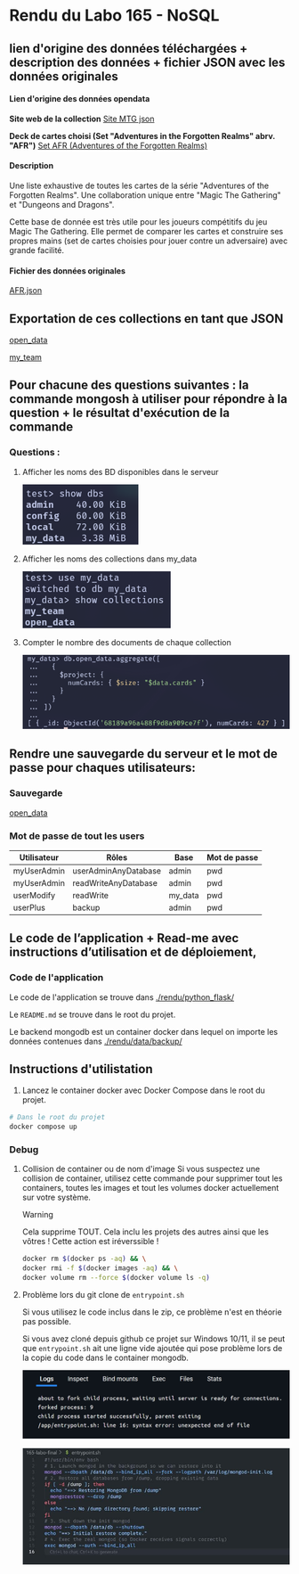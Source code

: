 # Rendu du Labo 165 - NoSQL

## lien d'origine des données téléchargées + description des données + fichier JSON avec les données originales

#### Lien d'origine des données opendata

**Site web de la collection**
[Site MTG json](https://mtgjson.com/)

**Deck de cartes choisi (Set "Adventures in the Forgotten Realms" abrv. "AFR")**
[Set AFR (Adventures of the Forgotten Realms)](https://mtgjson.com/api/v5/AFR.json)

#### Description

Une liste exhaustive de toutes les cartes de la série "Adventures of the Forgotten Realms".
Une collaboration unique entre "Magic The Gathering" et "Dungeons and Dragons".

Cette base de donnée est très utile pour les joueurs compétitifs du jeu Magic
The Gathering. Elle permet de comparer les cartes et construire ses propres
mains (set de cartes choisies pour jouer contre un adversaire) avec grande
facilité.

#### Fichier des données originales
[AFR.json](./data/AFR.json)

## Exportation de ces collections en tant que JSON

[open_data](./rendu/open_data.json)

[my_team](./rendu/my_team.json)

## Pour chacune des questions suivantes : la commande mongosh à utiliser pour répondre à la question + le résultat d'exécution de la commande

### Questions :
1. Afficher les noms des BD disponibles dans le serveur

    ![show dbs](./rendu/images/show-dbs.png) 

2. Afficher les noms des collections dans my_data

    ![show collections](./rendu/images/show-collections.png) 

3. Compter le nombre des documents de chaque collection

     ![count cards](./rendu/images/count-cards.png) 

## Rendre une sauvegarde du serveur et le mot de passe pour chaques utilisateurs:

### Sauvegarde
[open_data](./rendu/open_data.json)

### Mot de passe de tout les users

| Utilisateur   | Rôles                    | Base     | Mot de passe |
|---------------|--------------------------|----------|--------------|
| myUserAdmin   | userAdminAnyDatabase     | admin    | pwd          |
| myUserAdmin   | readWriteAnyDatabase     | admin    | pwd          |
| userModify    | readWrite                | my_data  | pwd          |
| userPlus      | backup                   | admin    | pwd          |


## Le code de l’application + Read-me avec instructions d’utilisation et de déploiement,

### Code de l'application

Le code de l'application se trouve dans 
[./rendu/python_flask/](./rendu/python_flask/)

Le `README.md` se trouve dans le root du projet.

Le backend mongodb est un container docker dans lequel on importe les données
contenues dans [./rendu/data/backup/](./rendu/data/backup/)

## Instructions d'utilistation

1. Lancez le container docker avec Docker Compose dans le root du projet.
```bash
# Dans le root du projet
docker compose up
```

### Debug

1. Collision de container ou de nom d'image
    Si vous suspectez une collision de container, utilisez cette commande pour
    supprimer tout les containers, toutes les images et tout les volumes docker
    actuellement sur votre système.
    
    > [!WARNING]
    > Cela supprime TOUT. Cela inclu les projets des autres ainsi que les vôtres !
    > Cette action est iréverssible !
    
    ```bash
    docker rm $(docker ps -aq) && \
    docker rmi -f $(docker images -aq) && \
    docker volume rm --force $(docker volume ls -q)
    ```
2. Problème lors du git clone de `entrypoint.sh`

    Si vous utilisez le code inclus dans le zip, ce problème n'est en théorie
    pas possible.

    Si vous avez cloné depuis github ce projet sur Windows 10/11, il se peut
    que `entrypoint.sh` ait une ligne vide ajoutée qui pose problème lors de la
    copie du code dans le container mongodb.

    ![Image de l'erreur sur Win11](./rendu/images/line16-err.png)
    
    ![Image line16 sur vscode Win11](./rendu/images/vscode-l16-err.jpg)
